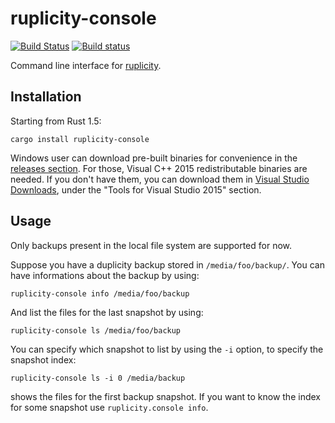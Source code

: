 # ruplicity-console
[![Build Status](https://travis-ci.org/mbrt/ruplicity-console.svg?branch=master)](https://travis-ci.org/mbrt/ruplicity-console)
[![Build status](https://ci.appveyor.com/api/projects/status/nfyy0g8yi782cx52/branch/master?svg=true)](https://ci.appveyor.com/project/mbrt/ruplicity-console/branch/master)

Command line interface for [ruplicity](https://github.com/mbrt/ruplicity).

## Installation

Starting from Rust 1.5:

```
cargo install ruplicity-console
```

Windows user can download pre-built binaries for convenience in the [releases section](https://github.com/mbrt/ruplicity-console/releases). For those, Visual C++ 2015 redistributable binaries are needed. If you don't have them, you can download them in [Visual Studio Downloads](https://www.visualstudio.com/downloads/download-visual-studio-vs), under the "Tools for Visual Studio 2015" section.

## Usage

Only backups present in the local file system are supported for now.

Suppose you have a duplicity backup stored in `/media/foo/backup/`. You can have informations about the backup by using:

```
ruplicity-console info /media/foo/backup
```

And list the files for the last snapshot by using:

```
ruplicity-console ls /media/foo/backup
```

You can specify which snapshot to list by using the `-i` option, to specify the snapshot index:

```
ruplicity-console ls -i 0 /media/backup
```

shows the files for the first backup snapshot. If you want to know the index for some snapshot use `ruplicity.console info`.
